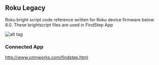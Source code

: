 ## Roku Legacy
Roku bright script code reference written for Roku device firmware below 8.0. These brightscript files are used in FindStep App

![alt tag](http://findstep.cmnworks.com/img/page/services/findstep-model.png)

### Connected App
http://www.cmnworks.com/findstep.html
